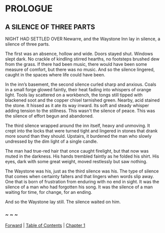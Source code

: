# PROLOGUE

## A SILENCE OF THREE PARTS

NIGHT HAD SETTLED OVER Newarre, and the Waystone Inn lay in silence, a silence of three parts.  

The first was an absence, hollow and wide. Doors stayed shut. Windows slept dark. No crackle of kindling stirred hearths, no footsteps brushed dew from the grass. If there had been music, there would have been some measure of comfort, but there was no music. And so the silence lingered, caught in the spaces where life could have been.

In the inn’s basement, the second silence curled sharp and anxious. Coals in a small forge glowed faintly, their heat fading into whispers of orange light. Tools lay scattered on a workbench, the tongs still tipped with blackened soot and the copper chisel tarnished green. Nearby, acid stained the stone. It hissed as it ate its way inward. Its soft and steady whisper adding tension to the stillness. This wasn't the silence of peace. This was the silence of effort begun and abandoned.  

The third silence wrapped around the inn itself, heavy and unmoving. It crept into the locks that were turned tight and lingered in stones that drank more sound than they should. Upstairs, it burdened the man who slowly undressed by the dim light of a single candle.

The man had true-red hair that once caught firelight, but that now was muted in the darkness. His hands trembled faintly as he folded his shirt. His eyes, dark with some great weight, moved restlessly but saw nothing.  

The Waystone was his, just as the third silence was his. The type of silence that comes when certainty falters and that lingers when words slip away. One that is born of frustration from enduring with no end in sight. It was the silence of a man who had forgotten his song. It was the silence of a man waiting for time, for change, for an ending.

And so the Waystone lay still. The silence waited on him.

### ~ ~ ~

[Forward](Forward.md) | [Table of Contents](Table_of_Contents.md) | [Chapter 1](CHAPTER_01.md)
